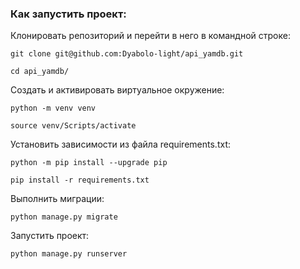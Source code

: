 ### Как запустить проект:

Клонировать репозиторий и перейти в него в командной строке:

```
git clone git@github.com:Dyabolo-light/api_yamdb.git
```

```
cd api_yamdb/
```

Cоздать и активировать виртуальное окружение:

```
python -m venv venv
```

```
source venv/Scripts/activate
```

Установить зависимости из файла requirements.txt:

```
python -m pip install --upgrade pip
```

```
pip install -r requirements.txt
```

Выполнить миграции:

```
python manage.py migrate
```

Запустить проект:

```
python manage.py runserver
```